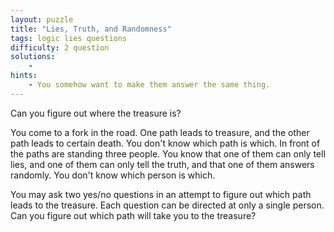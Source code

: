 ```yaml
---
layout: puzzle
title: "Lies, Truth, and Randomness"
tags: logic lies questions
difficulty: 2 question
solutions:
    -
hints:
    - You somehow want to make them answer the same thing.
---
```


Can you figure out where the treasure is?
<!--more-->

You come to a fork in the road. One path leads to treasure, and the other path
leads to certain death. You don't know which path is which. In front of the paths
are standing three people. You know that one of them can only tell lies, and
one of them can only tell the truth, and that one of them answers randomly. You don't know which person is which.

You may ask two yes/no questions in an attempt to figure out which path
leads to the treasure. Each question can be directed at only a single person.
Can you figure out which path will take you to the treasure?
